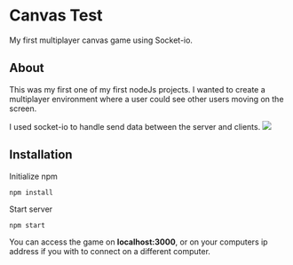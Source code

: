 # Canvas Test
My first multiplayer canvas game using Socket-io.

## About
This was my first one of my first nodeJs projects. I wanted to create a multiplayer environment where a user could see other users moving on the screen.

I used socket-io to handle send data between the server and clients.
<img src='https://raw.githubusercontent.com/CallumM1999/canvas_test/master/readme_assets/canvas.gif' />

## Installation

Initialize npm
```
npm install
```

Start server
```
npm start
```

You can access the game on **localhost:3000**, or on your computers ip address if you with to connect on a different computer.
